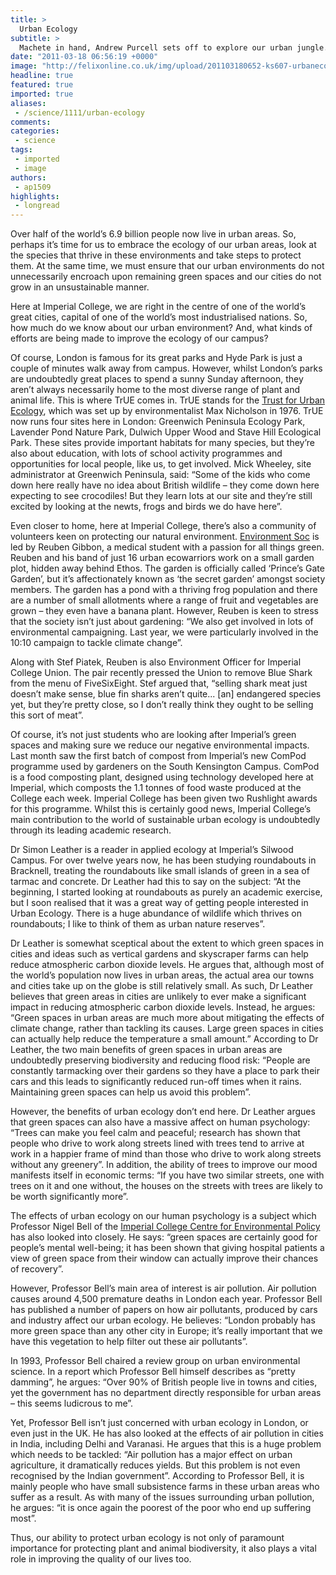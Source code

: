 ```yaml
---
title: >
  Urban Ecology
subtitle: >
  Machete in hand, Andrew Purcell sets off to explore our urban jungle...
date: "2011-03-18 06:56:19 +0000"
image: "http://felixonline.co.uk/img/upload/201103180652-ks607-urbaneco.jpg"
headline: true
featured: true
imported: true
aliases:
 - /science/1111/urban-ecology
comments:
categories:
 - science
tags:
 - imported
 - image
authors:
 - ap1509
highlights:
 - longread
---
```


Over half of the world’s 6.9 billion people now live in urban areas. So, perhaps it’s time for us to embrace the ecology of our urban areas, look at the species that thrive in these environments and take steps to protect them. At the same time, we must ensure that our urban environments do not unnecessarily encroach upon remaining green spaces and our cities do not grow in an unsustainable manner.

Here at Imperial College, we are right in the centre of one of the world’s great cities, capital of one of the world’s most industrialised nations. So, how much do we know about our urban environment? And, what kinds of efforts are being made to improve the ecology of our campus?

Of course, London is famous for its great parks and Hyde Park is just a couple of minutes walk away from campus. However, whilst London’s parks are undoubtedly great places to spend a sunny Sunday afternoon, they aren’t always necessarily home to the most diverse range of plant and animal life. This is where TrUE comes in. TrUE stands for the [Trust for Urban Ecology](http://www.urbanecology.org.uk/), which was set up by environmentalist Max Nicholson in 1976. TrUE now runs four sites here in London: Greenwich Peninsula Ecology Park, Lavender Pond Nature Park, Dulwich Upper Wood and Stave Hill Ecological Park. These sites provide important habitats for many species, but they’re also about education, with lots of school activity programmes and opportunities for local people, like us, to get involved. Mick Wheeley, site administrator at Greenwich Peninsula, said: “Some of the kids who come down here really have no idea about British wildlife – they come down here expecting to see crocodiles! But they learn lots at our site and they’re still excited by looking at the newts, frogs and birds we do have here”.

Even closer to home, here at Imperial College, there’s also a community of volunteers keen on protecting our natural environment. [Environment Soc](http://www.union.ic.ac.uk/scc/esoc/) is led by Reuben Gibbon, a medical student with a passion for all things green. Reuben and his band of just 16 urban ecowarriors work on a small garden plot, hidden away behind Ethos. The garden is officially called ‘Prince’s Gate Garden’, but it’s affectionately known as ‘the secret garden’ amongst society members. The garden has a pond with a thriving frog population and there are a number of small allotments where a range of fruit and vegetables are grown – they even have a banana plant. However, Reuben is keen to stress that the society isn’t just about gardening: “We also get involved in lots of environmental campaigning. Last year, we were particularly involved in the 10:10 campaign to tackle climate change”.

Along with Stef Piatek, Reuben is also Environment Officer for Imperial College Union. The pair recently pressed the Union to remove Blue Shark from the menu of FiveSixEight. Stef argued that, “selling shark meat just doesn’t make sense, blue fin sharks aren’t quite... [an] endangered species yet, but they’re pretty close, so I don’t really think they ought to be selling this sort of meat”.

Of course, it’s not just students who are looking after Imperial’s green spaces and making sure we reduce our negative environmental impacts. Last month saw the first batch of compost from Imperial’s new ComPod programme used by gardeners on the South Kensington Campus. ComPod is a food composting plant, designed using technology developed here at Imperial, which composts the 1.1 tonnes of food waste produced at the College each week. Imperial College has been given two Rushlight awards for this programme. Whilst this is certainly good news, Imperial College’s main contribution to the world of sustainable urban ecology is undoubtedly through its leading academic research.

Dr Simon Leather is a reader in applied ecology at Imperial’s Silwood Campus. For over twelve years now, he has been studying roundabouts in Bracknell, treating the roundabouts like small islands of green in a sea of tarmac and concrete. Dr Leather had this to say on the subject: “At the beginning, I started looking at roundabouts as purely an academic exercise, but I soon realised that it was a great way of getting people interested in Urban Ecology. There is a huge abundance of wildlife which thrives on roundabouts; I like to think of them as urban nature reserves”.

Dr Leather is somewhat sceptical about the extent to which green spaces in cities and ideas such as vertical gardens and skyscraper farms can help reduce atmospheric carbon dioxide levels. He argues that, although most of the world’s population now lives in urban areas, the actual area our towns and cities take up on the globe is still relatively small. As such, Dr Leather believes that green areas in cities are unlikely to ever make a significant impact in reducing atmospheric carbon dioxide levels. Instead, he argues: “Green spaces in urban areas are much more about mitigating the effects of climate change, rather than tackling its causes. Large green spaces in cities can actually help reduce the temperature a small amount.” According to Dr Leather, the two main benefits of green spaces in urban areas are undoubtedly preserving biodiversity and reducing flood risk: “People are constantly tarmacking over their gardens so they have a place to park their cars and this leads to significantly reduced run-off times when it rains. Maintaining green spaces can help us avoid this problem”.

However, the benefits of urban ecology don’t end here. Dr Leather argues that green spaces can also have a massive affect on human psychology: “Trees can make you feel calm and peaceful; research has shown that people who drive to work along streets lined with trees tend to arrive at work in a happier frame of mind than those who drive to work along streets without any greenery”. In addition, the ability of trees to improve our mood manifests itself in economic terms: “If you have two similar streets, one with trees on it and one without, the houses on the streets with trees are likely to be worth significantly more”.

The effects of urban ecology on our human psychology is a subject which Professor Nigel Bell of the [Imperial College Centre for Environmental Policy](http://www3.imperial.ac.uk/environmentalpolicy) has also looked into closely. He says: “green spaces are certainly good for people’s mental well-being; it has been shown that giving hospital patients a view of green space from their window can actually improve their chances of recovery”.

However, Professor Bell’s main area of interest is air pollution. Air pollution causes around 4,500 premature deaths in London each year. Professor Bell has published a number of papers on how air pollutants, produced by cars and industry affect our urban ecology. He believes: “London probably has more green space than any other city in Europe; it’s really important that we have this vegetation to help filter out these air pollutants”.

In 1993, Professor Bell chaired a review group on urban environmental science. In a report which Professor Bell himself describes as “pretty damming”, he argues: “Over 90% of British people live in towns and cities, yet the government has no department directly responsible for urban areas – this seems ludicrous to me”.

Yet, Professor Bell isn’t just concerned with urban ecology in London, or even just in the UK. He has also looked at the effects of air pollution in cities in India, including Delhi and Varanasi. He argues that this is a huge problem which needs to be tackled: “Air pollution has a major effect on urban agriculture, it dramatically reduces yields. But this problem is not even recognised by the Indian government”. According to Professor Bell, it is mainly people who have small subsistence farms in these urban areas who suffer as a result. As with many of the issues surrounding urban pollution, he argues: “it is once again the poorest of the poor who end up suffering most”.

Thus, our ability to protect urban ecology is not only of paramount importance for protecting plant and animal biodiversity, it also plays a vital role in improving the quality of our lives too.
